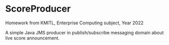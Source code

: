 # ScoreProducer
Homework from KMITL, Enterprise Computing subject, Year 2022

A simple Java JMS producer in publish/subscribe messaging domain about live score announcement.
